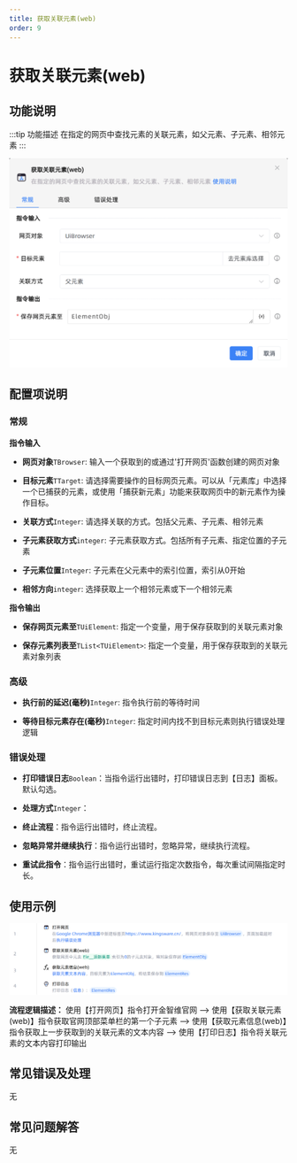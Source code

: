 ```yaml
---
title: 获取关联元素(web)
order: 9
---
```


# 获取关联元素(web)

## 功能说明

:::tip 功能描述
在指定的网页中查找元素的关联元素，如父元素、子元素、相邻元素
:::

![获取关联元素(web)](../../../assets/获取关联元素(web)_command.png)

## 配置项说明

### 常规

**指令输入**

- **网页对象**`TBrowser`: 输入一个获取到的或通过'打开网页'函数创建的网页对象

- **目标元素**`TTarget`: 请选择需要操作的目标网页元素。可以从「元素库」中选择一个已捕获的元素，或使用「捕获新元素」功能来获取网页中的新元素作为操作目标。

- **关联方式**`Integer`: 请选择关联的方式。包括父元素、子元素、相邻元素

- **子元素获取方式**`integer`: 子元素获取方式。包括所有子元素、指定位置的子元素

- **子元素位置**`Integer`: 子元素在父元素中的索引位置，索引从0开始

- **相邻方向**`integer`: 选择获取上一个相邻元素或下一个相邻元素


**指令输出**

- **保存网页元素至**`TUiElement`: 指定一个变量，用于保存获取到的关联元素对象

- **保存元素列表至**`TList<TUiElement>`: 指定一个变量，用于保存获取到的关联元素对象列表

### 高级

- **执行前的延迟(毫秒)**`Integer`: 指令执行前的等待时间

- **等待目标元素存在(毫秒)**`Integer`: 指定时间内找不到目标元素则执行错误处理逻辑

### 错误处理

- **打印错误日志**`Boolean`：当指令运行出错时，打印错误日志到【日志】面板。默认勾选。

- **处理方式**`Integer`：

 - **终止流程**：指令运行出错时，终止流程。

 - **忽略异常并继续执行**：指令运行出错时，忽略异常，继续执行流程。

 - **重试此指令**：指令运行出错时，重试运行指定次数指令，每次重试间隔指定时长。

## 使用示例

![获取关联元素(web)](../../../assets/获取关联元素(web)_demo.png)

**流程逻辑描述：** 使用【打开网页】指令打开金智维官网 --> 使用【获取关联元素(web)】指令获取官网顶部菜单栏的第一个子元素 --> 使用【获取元素信息(web)】指令获取上一步获取到的关联元素的文本内容 --> 使用【打印日志】指令将关联元素的文本内容打印输出

## 常见错误及处理

无

## 常见问题解答

无

